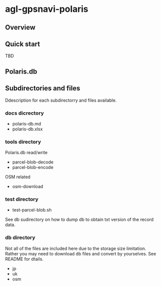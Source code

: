 # agl-gpsnavi-polaris

## Overview

## Quick start

TBD

## Polaris.db

## Subdirectories and files

Ddescription for each subdirectorry and files available.

### docs dicrectory

* polaris-db.md
* polaris-db.xlsx

### tools directory

Polaris.db read/write

* parcel-blob-decode
* parcel-blob-encode

OSM related

* osm-download

### test directory

* test-parcel-blob.sh

See db sudirectory on how to dump db to obtain txt version of the record data.

### db directory

Not all of the files are included here due to the storage size limitation.  Rather you may need to download db files and convert by yourselves.
See README for dtails.

* jp
* uk
* osm


